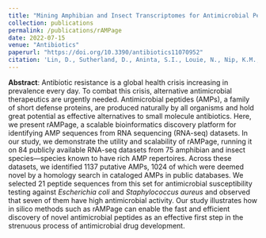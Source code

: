 ```yaml
---
title: "Mining Amphibian and Insect Transcriptomes for Antimicrobial Peptide Sequences with rAMPage"
collection: publications
permalink: /publications/rAMPage
date: 2022-07-15
venue: "Antibiotics"
paperurl: "https://doi.org/10.3390/antibiotics11070952"
citation: 'Lin, D., Sutherland, D., Aninta, S.I., Louie, N., Nip, K.M., Li, C., Yanai, A., Coombe, L., Warren, R.L., Helbing, C.C., Hoang, L.M.N., & Birol, I. (2022). &quot;Mining Amphibian and Insect Transcriptomes for Antimicrobial Peptide Sequences with rAMPage.&quot; <i>Antibiotics</i> 11(7):952.'
---
```


**Abstract**: Antibiotic resistance is a global health crisis increasing in prevalence every day. To combat this crisis, alternative antimicrobial therapeutics are urgently needed. Antimicrobial peptides (AMPs), a family of short defense proteins, are produced naturally by all organisms and hold great potential as effective alternatives to small molecule antibiotics. Here, we present rAMPage, a scalable bioinformatics discovery platform for identifying AMP sequences from RNA sequencing (RNA-seq) datasets. In our study, we demonstrate the utility and scalability of rAMPage, running it on 84 publicly available RNA-seq datasets from 75 amphibian and insect species—species known to have rich AMP repertoires. Across these datasets, we identified 1137 putative AMPs, 1024 of which were deemed novel by a homology search in cataloged AMPs in public databases. We selected 21 peptide sequences from this set for antimicrobial susceptibility testing against <i>Escherichia coli</i> and <i>Staphylococcus aureus</i> and observed that seven of them have high antimicrobial activity. Our study illustrates how in silico methods such as rAMPage can enable the fast and efficient discovery of novel antimicrobial peptides as an effective first step in the strenuous process of antimicrobial drug development.
